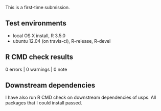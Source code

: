 This is a first-time submission.

## Test environments
* local OS X install, R 3.5.0
* ubuntu 12.04 (on travis-ci), R-release, R-devel

## R CMD check results

0 errors | 0 warnings | 0 note

## Downstream dependencies
I have also run R CMD check on downstream dependencies of usps.
All packages that I could install passed.
